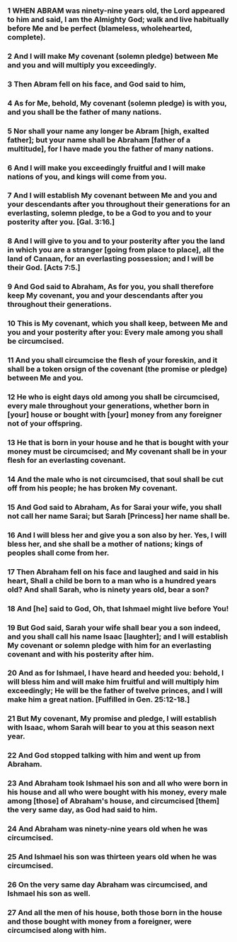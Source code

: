 ### 1 WHEN ABRAM was ninety-nine years old, the Lord appeared to him and said, I am the Almighty God; walk and live habitually before Me and be perfect (blameless, wholehearted, complete).

### 2 And I will make My covenant (solemn pledge) between Me and you and will multiply you exceedingly.

### 3 Then Abram fell on his face, and God said to him,

### 4 As for Me, behold, My covenant (solemn pledge) is with you, and you shall be the father of many nations.

### 5 Nor shall your name any longer be Abram [high, exalted father]; but your name shall be Abraham [father of a multitude], for I have made you the father of many nations.

### 6 And I will make you exceedingly fruitful and I will make nations of you, and kings will come from you.

### 7 And I will establish My covenant between Me and you and your descendants after you throughout their generations for an everlasting, solemn pledge, to be a God to you and to your posterity after you. [Gal. 3:16.]

### 8 And I will give to you and to your posterity after you the land in which you are a stranger [going from place to place], all the land of Canaan, for an everlasting possession; and I will be their God. [Acts 7:5.]

### 9 And God said to Abraham, As for you, you shall therefore keep My covenant, you and your descendants after you throughout their generations.

### 10 This is My covenant, which you shall keep, between Me and you and your posterity after you: Every male among you shall be circumcised.

### 11 And you shall circumcise the flesh of your foreskin, and it shall be a token orsign of the covenant (the promise or pledge) between Me and you.

### 12 He who is eight days old among you shall be circumcised, every male throughout your generations, whether born in [your] house or bought with [your] money from any foreigner not of your offspring.

### 13 He that is born in your house and he that is bought with your money must be circumcised; and My covenant shall be in your flesh for an everlasting covenant.

### 14 And the male who is not circumcised, that soul shall be cut off from his people; he has broken My covenant.

### 15 And God said to Abraham, As for Sarai your wife, you shall not call her name Sarai; but Sarah [Princess] her name shall be.

### 16 And I will bless her and give you a son also by her. Yes, I will bless her, and she shall be a mother of nations; kings of peoples shall come from her.

### 17 Then Abraham fell on his face and laughed and said in his heart, Shall a child be born to a man who is a hundred years old? And shall Sarah, who is ninety years old, bear a son?

### 18 And [he] said to God, Oh, that Ishmael might live before You!

### 19 But God said, Sarah your wife shall bear you a son indeed, and you shall call his name Isaac [laughter]; and I will establish My covenant or solemn pledge with him for an everlasting covenant and with his posterity after him.

### 20 And as for Ishmael, I have heard and heeded you: behold, I will bless him and will make him fruitful and will multiply him exceedingly; He will be the father of twelve princes, and I will make him a great nation. [Fulfilled in Gen. 25:12-18.]

### 21 But My covenant, My promise and pledge, I will establish with Isaac, whom Sarah will bear to you at this season next year.

### 22 And God stopped talking with him and went up from Abraham.

### 23 And Abraham took Ishmael his son and all who were born in his house and all who were bought with his money, every male among [those] of Abraham's house, and circumcised [them] the very same day, as God had said to him.

### 24 And Abraham was ninety-nine years old when he was circumcised.

### 25 And Ishmael his son was thirteen years old when he was circumcised.

### 26 On the very same day Abraham was circumcised, and Ishmael his son as well.

### 27 And all the men of his house, both those born in the house and those bought with money from a foreigner, were circumcised along with him.